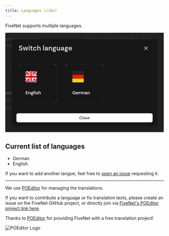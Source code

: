 ```yaml
---
title: Languages (i18n)
---
```


FiveNet supports multiple languages.

![Feature i18n](/images/screenshots/features-i18n.png)

## Current list of languages

- German
- English

If you want to add another langue, feel free to [open an issue](https://github.com/fivenet-app/fivenet/issues/new) requesting it.

---

We use [POEditor](https://poeditor.com/) for managing the translations.

If you want to contribute a language or fix translation texts, please create an issue on the FiveNet GitHub project, or directly join via [FiveNet's POEditor project link here](https://poeditor.com/join/project/hszo85uo3K).

Thanks to [POEditor](https://poeditor.com/) for providing FiveNet with a free translation project!

![POEditor Logo](https://camo.githubusercontent.com/e8fdd83571f5d12e79e760e2abadb3242b07c771ed9a6915e32b5a55e2fbe046/68747470733a2f2f706f656469746f722e636f6d2f7075626c69632f696d616765732f75692f6c6f676f732f6c6f676f5f6461726b2e737667)
